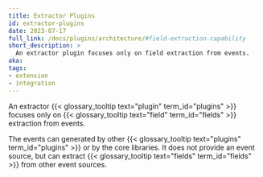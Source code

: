```yaml
---
title: Extractor Plugins
id: extractor-plugins
date: 2023-07-17
full_link: /docs/plugins/architecture/#field-extraction-capability
short_description: >
  An extractor plugin focuses only on field extraction from events.
aka:
tags:
- extension
- integration
---
```

An extractor {{< glossary_tooltip text="plugin" term_id="plugins" >}} focuses only on {{< glossary_tooltip text="field" term_id="fields" >}} extraction from events.

<!--more--> 
The events can generated by other {{< glossary_tooltip text="plugins" term_id="plugins" >}} or by the core libraries. It does not provide an event source, but can extract {{< glossary_tooltip text="fields" term_id="fields" >}} from other event sources.
